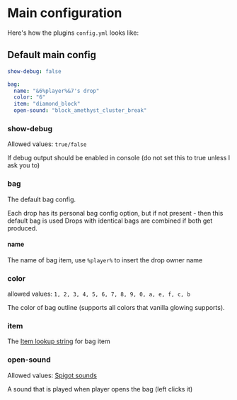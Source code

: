 # Main configuration

Here's how the plugins `config.yml` looks like:

## Default main config

```yaml
show-debug: false

bag:
  name: "&6%player%&7's drop"
  color: "6"
  item: "diamond_block"
  open-sound: "block_amethyst_cluster_break"
```

### show-debug

Allowed values: `true/false`

If debug output should be enabled in console (do not set this to true unless I ask you to)

### bag

The default bag config.

Each drop has its personal bag config option, but if not present - then this default bag is used
Drops with identical bags are combined if both get produced.

#### name

The name of bag item, use `%player%` to insert the drop owner name

### color
allowed values: `1, 2, 3, 4, 5, 6, 7, 8, 9, 0, a, e, f, c, b`

The color of bag outline (supports all colors that vanilla glowing supports).

### item

The [Item lookup string](https://plugins.auxilor.io/all-plugins/the-item-lookup-system) for bag item

### open-sound

Allowed values: [Spigot sounds](https://hub.spigotmc.org/javadocs/spigot/org/bukkit/Sound.html)

A sound that is played when player opens the bag (left clicks it)